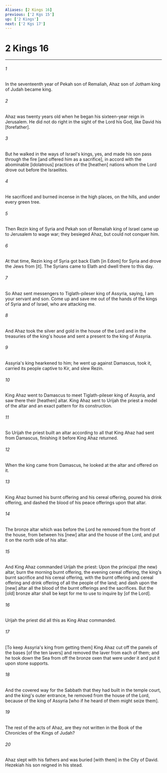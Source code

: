 ```yaml
---
Aliases: [2 Kings 16]
previous: ['2 Kgs 15']
up: ['2 Kings']
next: ['2 Kgs 17']
---
```

# 2 Kings 16

***














###### 1 






In the seventeenth year of Pekah son of Remaliah, Ahaz son of Jotham king of Judah became king. 













###### 2 






Ahaz was twenty years old when he began his sixteen-year reign in Jerusalem. He did not do right in the sight of the Lord his God, like David his [forefather]. 













###### 3 






But he walked in the ways of Israel's kings, yes, and made his son pass through the fire [and offered him as a sacrifice], in accord with the abominable [idolatrous] practices of the [heathen] nations whom the Lord drove out before the Israelites. 













###### 4 






He sacrificed and burned incense in the high places, on the hills, and under every green tree. 













###### 5 






Then Rezin king of Syria and Pekah son of Remaliah king of Israel came up to Jerusalem to wage war; they besieged Ahaz, but could not conquer him. 













###### 6 






At that time, Rezin king of Syria got back Elath [in Edom] for Syria and drove the Jews from [it]. The Syrians came to Elath and dwell there to this day. 













###### 7 






So Ahaz sent messengers to Tiglath-pileser king of Assyria, saying, I am your servant and son. Come up and save me out of the hands of the kings of Syria and of Israel, who are attacking me. 













###### 8 






And Ahaz took the silver and gold in the house of the Lord and in the treasuries of the king's house and sent a present to the king of Assyria. 













###### 9 






Assyria's king hearkened to him; he went up against Damascus, took it, carried its people captive to Kir, and slew Rezin. 













###### 10 






King Ahaz went to Damascus to meet Tiglath-pileser king of Assyria, and saw there their [heathen] altar. King Ahaz sent to Urijah the priest a model of the altar and an exact pattern for its construction. 













###### 11 






So Urijah the priest built an altar according to all that King Ahaz had sent from Damascus, finishing it before King Ahaz returned. 













###### 12 






When the king came from Damascus, he looked at the altar and offered on it. 













###### 13 






King Ahaz burned his burnt offering and his cereal offering, poured his drink offering, and dashed the blood of his peace offerings upon that altar. 













###### 14 






The bronze altar which was before the Lord he removed from the front of the house, from between his [new] altar and the house of the Lord, and put it on the north side of his altar. 













###### 15 






And King Ahaz commanded Urijah the priest: Upon the principal (the new) altar, burn the morning burnt offering, the evening cereal offering, the king's burnt sacrifice and his cereal offering, with the burnt offering and cereal offering and drink offering of all the people of the land; and dash upon the [new] altar all the blood of the burnt offerings and the sacrifices. But the [old] bronze altar shall be kept for me to use to inquire by [of the Lord]. 













###### 16 






Urijah the priest did all this as King Ahaz commanded. 













###### 17 






[To keep Assyria's king from getting them] King Ahaz cut off the panels of the bases [of the ten lavers] and removed the laver from each of them; and he took down the Sea from off the bronze oxen that were under it and put it upon stone supports. 













###### 18 






And the covered way for the Sabbath that they had built in the temple court, and the king's outer entrance, he removed from the house of the Lord, because of the king of Assyria [who if he heard of them might seize them]. 













###### 19 






The rest of the acts of Ahaz, are they not written in the Book of the Chronicles of the Kings of Judah? 













###### 20 






Ahaz slept with his fathers and was buried [with them] in the City of David. Hezekiah his son reigned in his stead.
